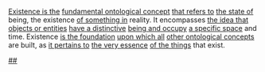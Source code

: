 

[Existence is the](3/3/1/3/2/1/_Existence-Meaninglessness) [fundamental ontological concept](1/1/1/.Ontology) [that refers to](1/1/3/1/3/2/2/.Self-Reference) [the state of](3/1/3/3/1/2/2/2/.State) being, the existence [of something in](3/1/1/2/1/1/3/1/.Principle%20of%20Art) reality. It encompasses [the idea that](2/3/1/1/1/1/.Idea) [objects or entities](1/1/.Things%20and%20Properties) [have a distinctive](3/1/1/2/3/2/1/2/1/1/.Person%20Identification) [being and occupy](2/2/1/2/2/2/.Well-being) [a specific space](1/1/3/1/1/3/2/1/1/1/.T2%20Spaces) and time. Existence [is the foundation](2/1/1/3/2/1/1/.Foundations) [upon which all](1/2/1/1/3/_All-encompassing) [other ontological concepts](1/1/1/.Ontology) are built, as [it pertains to](3/2/2/1/1/2/1/2/2/.Offense%20Against%20Person) [the very essence](3/3/3/1/3/3/.Breath%20of%20Life) [of the things](1/1/.Things%20and%20Properties) that exist.

[##](1/1/3/2/3/1/3/1/.Change)